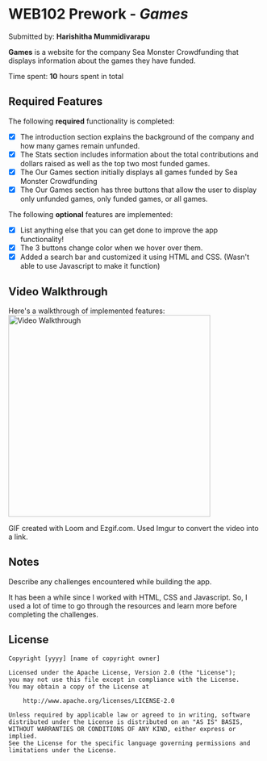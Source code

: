 # WEB102 Prework - *Games*

Submitted by: **Harishitha Mummidivarapu**

**Games** is a website for the company Sea Monster Crowdfunding that displays information about the games they have funded.

Time spent: **10** hours spent in total

## Required Features

The following **required** functionality is completed:

* [x] The introduction section explains the background of the company and how many games remain unfunded.
* [x] The Stats section includes information about the total contributions and dollars raised as well as the top two most funded games.
* [x] The Our Games section initially displays all games funded by Sea Monster Crowdfunding
* [x] The Our Games section has three buttons that allow the user to display only unfunded games, only funded games, or all games.

The following **optional** features are implemented:

* [x] List anything else that you can get done to improve the app functionality!
* [x] The 3 buttons change color when we hover over them.
* [x] Added a search bar and customized it using HTML and CSS. (Wasn't able to use Javascript to make it function) 
    
## Video Walkthrough

Here's a walkthrough of implemented features:
<img src="https://i.imgur.com/UxHkYlK.gif" title="Video Walkthrough" width="400" alt="Video Walkthrough" /> 

<!-- Replace this with whatever GIF tool you used! -->
GIF created with Loom and Ezgif.com. Used Imgur to convert the video into a link.
<!-- Recommended tools:
[Kap](https://getkap.co/) for macOS
[ScreenToGif](https://www.screentogif.com/) for Windows
[peek](https://github.com/phw/peek) for Linux. -->

## Notes
Describe any challenges encountered while building the app.

It has been a while since I worked with HTML, CSS and Javascript. So, I used a lot of time to go through the resources and learn more before completing the challenges.

## License

    Copyright [yyyy] [name of copyright owner]

    Licensed under the Apache License, Version 2.0 (the "License");
    you may not use this file except in compliance with the License.
    You may obtain a copy of the License at

        http://www.apache.org/licenses/LICENSE-2.0

    Unless required by applicable law or agreed to in writing, software
    distributed under the License is distributed on an "AS IS" BASIS,
    WITHOUT WARRANTIES OR CONDITIONS OF ANY KIND, either express or implied.
    See the License for the specific language governing permissions and
    limitations under the License.
